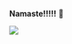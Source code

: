 **Namaste!!!!!** 👋

<img src = "https://github.com/Vanshanium/Vanshanium/blob/main/IMG_4638.png](https://github.com/Vanshanium/Vanshanium/blob/main/1703443220537.jpeg">

<!--
**Vanshanium/Vanshanium** is a ✨ _special_ ✨ repository because its `README.md` (this file) appears on your GitHub profile.

Here are some ideas to get you started:

- 🔭 I’m currently working on ...
- 🌱 I’m currently learning ...
- 👯 I’m looking to collaborate on ...
- 🤔 I’m looking for help with ...
- 💬 Ask me about ...
- 📫 How to reach me: ...
- 😄 Pronouns: He/him Duhh
- ⚡ Fun fact: Pokemons are real!
-->
